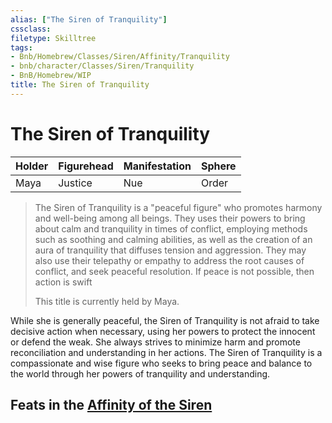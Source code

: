 ```yaml
---
alias: ["The Siren of Tranquility"]
cssclass: 
filetype: Skilltree
tags:
- Bnb/Homebrew/Classes/Siren/Affinity/Tranquility
- bnb/character/Classes/Siren/Tranquility
- BnB/Homebrew/WIP
title: The Siren of Tranquility
---
```


# The Siren of Tranquility
| Holder    | Figurehead | Manifestation | Sphere  |
| --- | ---------- | ------------- | ------- |
| Maya    | Justice       | Nue       | Order |

>
>The Siren of Tranquility is a "peaceful figure" who promotes harmony and well-being among all beings. They uses their powers to bring about calm and tranquility in times of conflict, employing methods such as soothing and calming abilities, as well as the creation of an aura of tranquility that diffuses tension and aggression. They may also use their telepathy or empathy to address the root causes of conflict, and seek peaceful resolution. If peace is not possible, then action is swift
>
>This title is currently held by Maya.

While she is generally peaceful, the Siren of Tranquility is not afraid to take decisive action when necessary, using her powers to protect the innocent or defend the weak. She always strives to minimize harm and promote reconciliation and understanding in her actions. The Siren of Tranquility is a compassionate and wise figure who seeks to bring peace and balance to the world through her powers of tranquility and understanding.

## Feats in the [Affinity of the Siren](../../The-Siren.md)